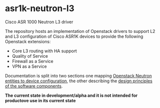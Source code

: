 # asr1k-neutron-l3
Cisco ASR 1000 Neutron L3 driver

The repository hosts an implementation of Openstack drivers to support L2 and L3 configuration of Cisco ASR1K devices to
provide the following Openstack extensions:

* Core L3 routing with HA support
* Quality of Service
* Firewall as a Service
* VPN as a Service

Documentation is split into two sections one mapping [Openstack Neutron entities to device configuration](DEVICE_README.md), the other 
describing the [design principles of the software components](DRIVER_README.md).  

**The current state in development/alpha and it is not intended for productove use in its current state**
